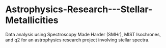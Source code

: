 #     Astrophysics-Research---Stellar-Metallicities

Data analysis using Spectroscopy Made Harder (SMHr), MIST Isochrones, and q2 for an astrophysics research project involving stellar spectra.
